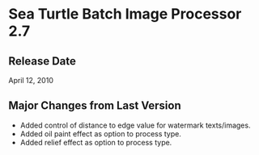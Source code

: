 # Sea Turtle Batch Image Processor 2.7 #
## Release Date ##
April 12, 2010
## Major Changes from Last Version ##
  * Added control of distance to edge value for watermark texts/images.
  * Added oil paint effect as option to process type.
  * Added relief effect as option to process type.